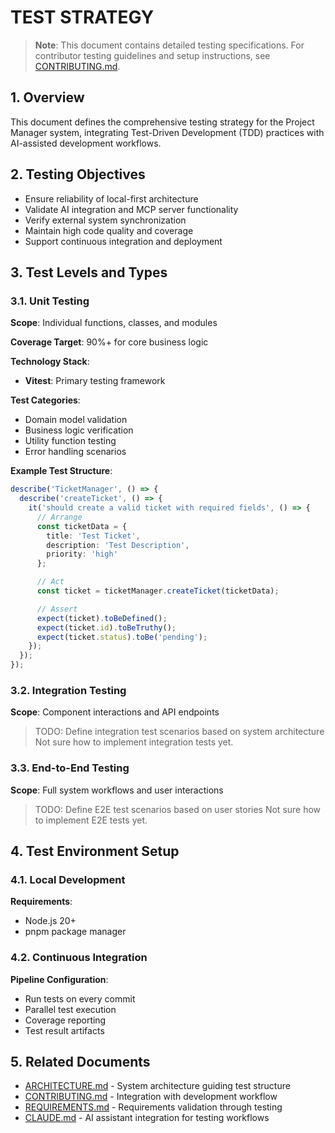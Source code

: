 # TEST STRATEGY

> **Note**: This document contains detailed testing specifications. For contributor testing guidelines and setup instructions, see [CONTRIBUTING.md](../CONTRIBUTING.md).

## 1. Overview

This document defines the comprehensive testing strategy for the Project Manager system, integrating Test-Driven Development (TDD) practices with AI-assisted development workflows.

## 2. Testing Objectives

- Ensure reliability of local-first architecture
- Validate AI integration and MCP server functionality
- Verify external system synchronization
- Maintain high code quality and coverage
- Support continuous integration and deployment

## 3. Test Levels and Types

### 3.1. Unit Testing

**Scope**: Individual functions, classes, and modules

**Coverage Target**: 90%+ for core business logic

**Technology Stack**:
- **Vitest**: Primary testing framework

**Test Categories**:
- Domain model validation
- Business logic verification
- Utility function testing
- Error handling scenarios

**Example Test Structure**:
```typescript
describe('TicketManager', () => {
  describe('createTicket', () => {
    it('should create a valid ticket with required fields', () => {
      // Arrange
      const ticketData = {
        title: 'Test Ticket',
        description: 'Test Description',
        priority: 'high'
      };

      // Act
      const ticket = ticketManager.createTicket(ticketData);

      // Assert
      expect(ticket).toBeDefined();
      expect(ticket.id).toBeTruthy();
      expect(ticket.status).toBe('pending');
    });
  });
});
```

### 3.2. Integration Testing

**Scope**: Component interactions and API endpoints

> TODO: Define integration test scenarios based on system architecture
> Not sure how to implement integration tests yet.

### 3.3. End-to-End Testing

**Scope**: Full system workflows and user interactions

> TODO: Define E2E test scenarios based on user stories
> Not sure how to implement E2E tests yet.

## 4. Test Environment Setup

### 4.1. Local Development

**Requirements**:
- Node.js 20+
- pnpm package manager

### 4.2. Continuous Integration

**Pipeline Configuration**:
- Run tests on every commit
- Parallel test execution
- Coverage reporting
- Test result artifacts

## 5. Related Documents

- [ARCHITECTURE.md](./architecture/ARCHITECTURE.md) - System architecture guiding test structure
- [CONTRIBUTING.md](../CONTRIBUTING.md) - Integration with development workflow
- [REQUIREMENTS.md](./domain/REQUIREMENTS.md) - Requirements validation through testing
- [CLAUDE.md](../CLAUDE.md) - AI assistant integration for testing workflows
